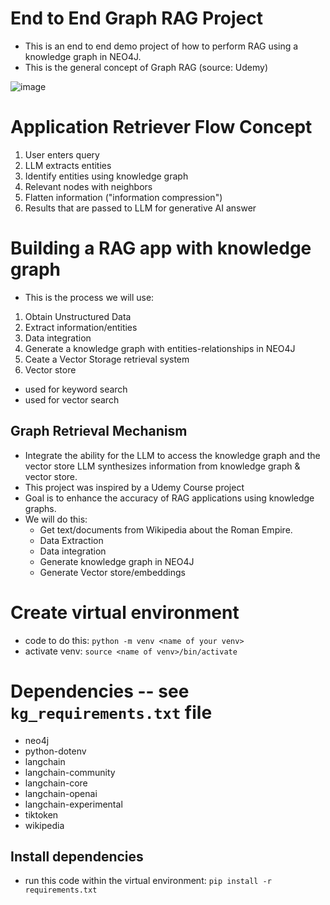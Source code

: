 # End to End Graph RAG Project
* This is an end to end demo project of how to perform RAG using a knowledge graph in NEO4J.
* This is the general concept of Graph RAG (source: Udemy)

![image](https://github.com/user-attachments/assets/55873fa5-b1e1-4d6d-ac5a-a60c2f3450db)


# Application Retriever Flow Concept
1. User enters query
2. LLM extracts entities 
3. Identify entities using knowledge graph
4. Relevant nodes with neighbors
5. Flatten information ("information compression")
6. Results that are passed to LLM for generative AI answer



# Building a RAG app with knowledge graph
* This is the process we will use:

1. Obtain Unstructured Data
2. Extract information/entities
3. Data integration
4. Generate a knowledge graph with entities-relationships in NEO4J
5. Ceate a Vector Storage retrieval system
6. Vector store
  * used for keyword search
  * used for vector search 

## Graph Retrieval Mechanism
* Integrate the ability for the LLM to access the knowledge graph and the vector store
LLM synthesizes information from knowledge graph & vector store.
* This project was inspired by a Udemy Course project
* Goal is to enhance the accuracy of RAG applications using knowledge graphs. 
* We will do this:
  * Get text/documents from Wikipedia about the Roman Empire.
  * Data Extraction
  * Data integration
  * Generate knowledge graph in NEO4J
  * Generate Vector store/embeddings
 


# Create virtual environment
* code to do this: `python -m venv <name of your venv>`
* activate venv: `source <name of venv>/bin/activate`


# Dependencies -- see `kg_requirements.txt` file
* neo4j
* python-dotenv
* langchain
* langchain-community
* langchain-core
* langchain-openai
* langchain-experimental
* tiktoken
* wikipedia

## Install dependencies
* run this code within the virtual environment: `pip install -r requirements.txt`



